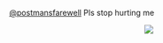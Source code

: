  [@postmansfarewell](https://github.com/postmansfarewell) Pls stop hurting me
<p align="center">
<img src=https://i.postimg.cc/qBmDLqSb/IMG-4832.jpg>

  


